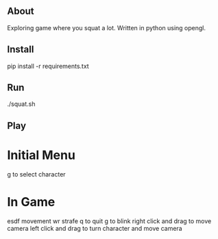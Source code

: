 About
-----
Exploring game where you squat a lot.
Written in python using opengl.

Install
-------
pip install -r requirements.txt

Run
---
./squat.sh

Play
----

Initial Menu
============
g to select character

In Game
=======

esdf movement
wr strafe
q to quit
g to blink
right click and drag to move camera
left click and drag to turn character and move camera
